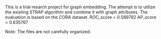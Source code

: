 This is a trial resarch project for graph embedding.
The attempt is to utilize the existing STRAP algorithm and combine it with graph attributes.
The evaluation is based on the CORA dataset.
ROC_score = 0.589782
AP_score = 0.635767

Note: The files are not carefully organized.